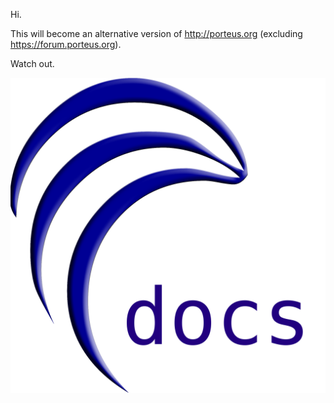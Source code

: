 Hi.

This will become an alternative version of <http://porteus.org> (excluding <https://forum.porteus.org>).

Watch out.

![porteusDocs](/img/porteusDocs.png)
